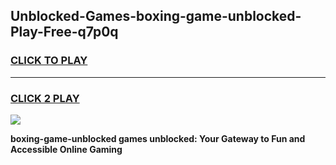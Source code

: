 
## Unblocked-Games-boxing-game-unblocked-Play-Free-q7p0q
<h3>
<a href="https://premium76.site?title=boxing-game-unblocked&ref=17A">CLICK TO PLAY</a></h3>
<hr>

<h3>
<a href="https://premium76.site?title=boxing-game-unblocked&ref=17A">CLICK 2 PLAY</a>
  
</h3>

<a href="https://premium76.site?title=boxing-game-unblocked&ref=17A"><img src="https://clearcache.store/games.png"></a>


**boxing-game-unblocked games unblocked: Your Gateway to Fun and Accessible Online Gaming**
